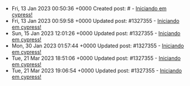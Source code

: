 * Fri, 13 Jan 2023 00:50:36 +0000 Created post: # - [Iniciando em cypress!](https://dev.to/carecone/iniciando-em-cypress)
* Fri, 13 Jan 2023 00:59:58 +0000 Updated post: #1327355 - [Iniciando em cypress!](https://dev.to/carecone/iniciando-em-cypress-1boo)
* Sun, 15 Jan 2023 12:01:26 +0000 Updated post: #1327355 - [Iniciando em cypress!](https://dev.to/carecone/iniciando-em-cypress-1boo)
* Mon, 30 Jan 2023 01:57:44 +0000 Updated post: #1327355 - [Iniciando em cypress!](https://dev.to/carecone/iniciando-em-cypress-1boo)
* Tue, 21 Mar 2023 18:51:06 +0000 Updated post: #1327355 - [Iniciando em cypress!](https://dev.to/carecone/iniciando-em-cypress-1boo)
* Tue, 21 Mar 2023 19:06:54 +0000 Updated post: #1327355 - [Iniciando em cypress!](https://dev.to/carecone/iniciando-em-cypress-1boo)
